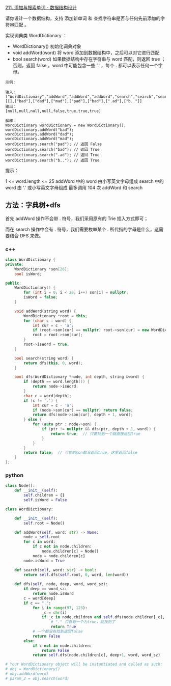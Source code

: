 [211. 添加与搜索单词 - 数据结构设计](https://leetcode-cn.com/problems/design-add-and-search-words-data-structure/)

请你设计一个数据结构，支持 添加新单词 和 查找字符串是否与任何先前添加的字符串匹配 。

实现词典类 WordDictionary ：

- WordDictionary() 初始化词典对象
- void addWord(word) 将 word 添加到数据结构中，之后可以对它进行匹配
- bool search(word) 如果数据结构中存在字符串与 word 匹配，则返回 true ；否则，返回  false 。word 中可能包含一些 '.' ，每个 . 都可以表示任何一个字母。

```
示例：

输入：
["WordDictionary","addWord","addWord","addWord","search","search","search","search"]
[[],["bad"],["dad"],["mad"],["pad"],["bad"],[".ad"],["b.."]]
输出：
[null,null,null,null,false,true,true,true]

解释：
WordDictionary wordDictionary = new WordDictionary();
wordDictionary.addWord("bad");
wordDictionary.addWord("dad");
wordDictionary.addWord("mad");
wordDictionary.search("pad"); // 返回 False
wordDictionary.search("bad"); // 返回 True
wordDictionary.search(".ad"); // 返回 True
wordDictionary.search("b.."); // 返回 True
```

提示：

1 <= word.length <= 25
addWord 中的 word 由小写英文字母组成
search 中的 word 由 '.' 或小写英文字母组成
最多调用 104 次 addWord 和 search



## 方法：字典树+dfs

首先 addWord 操作不会带 . 符号，我们采用原有的 Trie 插入方式即可；

而在 search 操作中会有 . 符号，我们需要枚举某个 . 所代指的字母是什么，这需要结合 DFS 来做。

### c++

```c++
class WordDictionary {
private:
    WordDictionary *son[26];
    bool isWord;

public:
    WordDictionary() {
        for (int i = 0; i < 26; i++) son[i] = nullptr;
        isWord = false;
    }

    void addWord(string word) {
        WordDictionary *root = this;
        for (char c : word) {
            int cur = c - 'a';
            if (root->son[cur] == nullptr) root->son[cur] = new WordDictionary();
            root = root->son[cur];
        }
        root->isWord = true;
    }

    bool search(string word) {
        return dfs(this, 0, word);
    }

    bool dfs(WordDictionary *node, int depth, string &word) {
        if (depth == word.length()) {
            return node->isWord;
        }
        char c = word[depth];
        if (c != '.') {
            int cur = c - 'a';
            if (node->son[cur] == nullptr) return false;
            return dfs(node->son[cur], depth + 1, word);
        } else {
            for (auto ptr : node->son) {
                if (ptr != nullptr && dfs(ptr, depth + 1, word)) {
                    return true;  // 只要找到一个就直接返回true
                }
            }
        }
        return false;  // 可能的son都没返回true，这里返回false
    }
};
```

### python

```python
class Node():
    def __init__(self):
        self.children = {}
        self.isWord = False

class WordDictionary:

    def __init__(self):
        self.root = Node()

    def addWord(self, word: str) -> None:
        node = self.root
        for c in word:
            if c not in node.children:
                node.children[c] = Node()
            node = node.children[c]
        node.isWord = True

    def search(self, word: str) -> bool:
        return self.dfs(self.root, 0, word, len(word))
    
    def dfs(self, node, deep, word, word_sz):
        if deep == word_sz:
            return node.isWord
        c = word[deep]
        if c == ".":
            for i in range(97, 123):
                _c = chr(i)
                if _c in node.children and self.dfs(node.children[_c], deep+1, word, word_sz):
                    # "." 只有有一个为true，就找到了
                    return True
            # 一个都没有找到返回false
            return False
        else:
            if c not in node.children:
                return False
            return self.dfs(node.children[c], deep+1, word, word_sz)

# Your WordDictionary object will be instantiated and called as such:
# obj = WordDictionary()
# obj.addWord(word)
# param_2 = obj.search(word)
```

